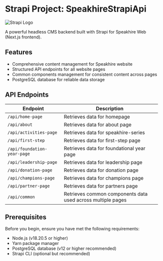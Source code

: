 # Strapi Project: SpeakhireStrapiApi

![Strapi Logo](https://strapi.io/assets/strapi-logo-light.svg)

A powerful headless CMS backend built with Strapi for Speakhire Web (Next.js frontend).

## Features

- Comprehensive content management for Speakhire website
- Structured API endpoints for all website pages
- Common components management for consistent content across pages
- PostgreSQL database for reliable data storage

## API Endpoints

| Endpoint                     | Description                                                 |
|------------------------------|-------------------------------------------------------------|
| `/api/home-page`             | Retrieves data for homepage                                 |
| `/api/about`                 | Retrieves data for about page                               |
| `/api/activities-page`       | Retrieves data for speakhire-series                         |
| `/api/first-step`            | Retrieves data for first-step page                          |
| `/api/foundation-year-page`  | Retrieves data for foundational year page                   |
| `/api/leadership-page`       | Retrieves data for leadership page                          |
| `/api/donation-page`         | Retrieves data for donation page                            |
| `/api/champions-page`        | Retrieves data for champions page                           |
| `/api/partner-page`          | Retrieves data for partners page                            |
| `/api/common`                | Retrieves common components data used across multiple pages |

## Prerequisites

Before you begin, ensure you have met the following requirements:
- Node.js (v18.20.5 or higher)
- Yarn package manager
- PostgreSQL database (v12 or higher recommended)
- Strapi CLI (optional but recommended)
